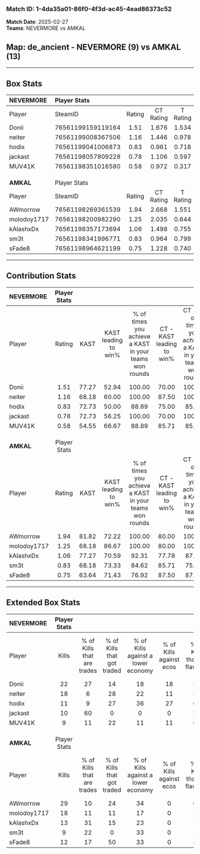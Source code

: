 ### Match ID: 1-4da35a01-86f0-4f3d-ac45-4ead86373c52  
**Match Date**: 2025-02-27  
**Teams**: NEVERMORE vs AMKAL  

## **Map**: de_ancient - NEVERMORE (9) vs AMKAL (13)  
---  

## Box Stats  

| **NEVERMORE** | Player Stats      |        |           |          |       |       |       |         |        |      |     |
| :- | :- | :-: | :-: | :-: | :-: | :-: | :-: | :-: | :-: | :-: | :-: |
| Player        | SteamID           | Rating | CT Rating | T Rating | KAST  |  ADR  | Kills | Assists | Deaths | K/D  | HS% |
| Donii         | 76561199159119164 |  1.51  |   1.676   |  1.534   | 77.27 | 110.5 |  22   |    2    |   14   | 1.57 | 95  |
| neiter        | 76561199008367506 |  1.16  |   1.446   |  0.978   | 68.18 | 96.1  |  18   |    5    |   18   | 1.00 | 66  |
| hodix         | 76561199041006873 |  0.83  |   0.961   |  0.718   | 72.73 | 53.6  |  11   |    4    |   16   | 0.69 | 27  |
| jackast       | 76561198057809228 |  0.78  |   1.106   |  0.597   | 72.73 | 47.9  |  10   |    6    |   16   | 0.63 | 30  |
| MUV41K        | 76561198351016580 |  0.58  |   0.972   |  0.317   | 54.55 | 54.1  |   9   |    6    |   18   | 0.50 | 55  |
|               |                   |        |           |          |       |       |       |         |        |      |     |
|               |                   |        |           |          |       |       |       |         |        |      |     |
|               |                   |        |           |          |       |       |       |         |        |      |     |
| **AMKAL**     | Player Stats      |        |           |          |       |       |       |         |        |      |     |
| Player        | SteamID           | Rating | CT Rating | T Rating | KAST  |  ADR  | Kills | Assists | Deaths | K/D  | HS% |
| AWmorrow      | 76561198269361539 |  1.94  |   2.668   |  1.551   | 81.82 | 137.7 |  29   |    8    |   14   | 2.07 | 44  |
| molodoy1717   | 76561198200982290 |  1.25  |   2.035   |  0.644   | 68.18 | 89.6  |  18   |    3    |   13   | 1.38 | 27  |
| kAlashxDx     | 76561198357173694 |  1.06  |   1.498   |  0.755   | 77.27 | 55.6  |  13   |    3    |   11   | 1.18 | 53  |
| sm3t          | 76561198341996771 |  0.83  |   0.964   |  0.799   | 68.18 | 58.4  |   9   |    9    |   13   | 0.69 | 44  |
| sFade8        | 76561198964621199 |  0.75  |   1.228   |  0.740   | 63.64 | 66.1  |  12   |    5    |   20   | 0.60 | 58  |
---  

## Contribution Stats  

| **NEVERMORE** | Player Stats |       |                      |                                                        |                           |                                                             |                          |                                                            |
| :- | :-: | :-: | :-: | :-: | :-: | :-: | :-: | :-: |
| Player        |    Rating    | KAST  | KAST leading to win% | % of times you achieve a KAST in your teams won rounds | CT - KAST leading to win% | CT - % of times you achieve a KAST in your teams won rounds | T - KAST leading to win% | T - % of times you achieve a KAST in your teams won rounds |
| Donii         |     1.51     | 77.27 |        52.94         |                         100.00                         |           70.00           |                           100.00                            |          28.57           |                           100.00                           |
| neiter        |     1.16     | 68.18 |        60.00         |                         100.00                         |           87.50           |                           100.00                            |          28.57           |                           100.00                           |
| hodix         |     0.83     | 72.73 |        50.00         |                         88.89                          |           75.00           |                            85.71                            |          25.00           |                           100.00                           |
| jackast       |     0.78     | 72.73 |        56.25         |                         100.00                         |           70.00           |                           100.00                            |          33.33           |                           100.00                           |
| MUV41K        |     0.58     | 54.55 |        66.67         |                         88.89                          |           85.71           |                            85.71                            |          40.00           |                           100.00                           |
|               |              |       |                      |                                                        |                           |                                                             |                          |                                                            |
|               |              |       |                      |                                                        |                           |                                                             |                          |                                                            |
|               |              |       |                      |                                                        |                           |                                                             |                          |                                                            |
| **AMKAL**     | Player Stats |       |                      |                                                        |                           |                                                             |                          |                                                            |
| Player        |    Rating    | KAST  | KAST leading to win% | % of times you achieve a KAST in your teams won rounds | CT - KAST leading to win% | CT - % of times you achieve a KAST in your teams won rounds | T - KAST leading to win% | T - % of times you achieve a KAST in your teams won rounds |
| AWmorrow      |     1.94     | 81.82 |        72.22         |                         100.00                         |           80.00           |                           100.00                            |          62.50           |                           100.00                           |
| molodoy1717   |     1.25     | 68.18 |        86.67         |                         100.00                         |           80.00           |                           100.00                            |          100.00          |                           100.00                           |
| kAlashxDx     |     1.06     | 77.27 |        70.59         |                         92.31                          |           77.78           |                            87.50                            |          62.50           |                           100.00                           |
| sm3t          |     0.83     | 68.18 |        73.33         |                         84.62                          |           85.71           |                            75.00                            |          62.50           |                           100.00                           |
| sFade8        |     0.75     | 63.64 |        71.43         |                         76.92                          |           87.50           |                            87.50                            |          50.00           |                           60.00                            |
---  

## Extended Box Stats  

| **NEVERMORE** | Player Stats |                            |                            |                                    |                         |                              |                                 |        |                             |                                     |                          |                               |                            |
| :- | :-: | :-: | :-: | :-: | :-: | :-: | :-: | :-: | :-: | :-: | :-: | :-: | :-: |
| Player        |    Kills     | % of Kills that are trades | % of Kills that got traded | % of Kills against a lower economy | % of Kills against ecos | % of Kills that are flawless | % of Kills that are close duels | Deaths | % of Deaths that get traded | % of Deaths against a lower economy | % of Deaths against ecos | % of Deaths that are flawless | % of Deaths that are close |
| Donii         |      22      |             27             |             14             |                 18                 |           18            |              59              |                9                |   14   |             29              |                 21                  |            7             |              57               |             21             |
| neiter        |      18      |             6              |             28             |                 22                 |           11            |              56              |               17                |   18   |             17              |                 17                  |            6             |              72               |             0              |
| hodix         |      11      |             9              |             27             |                 36                 |           27            |              64              |                0                |   16   |              6              |                 13                  |            0             |              81               |             6              |
| jackast       |      10      |             60             |             0              |                 0                  |            0            |              30              |               10                |   16   |             25              |                 13                  |            0             |              56               |             6              |
| MUV41K        |      9       |             11             |             22             |                 11                 |           11            |              67              |               11                |   18   |             22              |                 11                  |            0             |              61               |             6              |
|               |              |                            |                            |                                    |                         |                              |                                 |        |                             |                                     |                          |                               |                            |
|               |              |                            |                            |                                    |                         |                              |                                 |        |                             |                                     |                          |                               |                            |
|               |              |                            |                            |                                    |                         |                              |                                 |        |                             |                                     |                          |                               |                            |
| **AMKAL**     | Player Stats |                            |                            |                                    |                         |                              |                                 |        |                             |                                     |                          |                               |                            |
| Player        |    Kills     | % of Kills that are trades | % of Kills that got traded | % of Kills against a lower economy | % of Kills against ecos | % of Kills that are flawless | % of Kills that are close duels | Deaths | % of Deaths that get traded | % of Deaths against a lower economy | % of Deaths against ecos | % of Deaths that are flawless | % of Deaths that are close |
| AWmorrow      |      29      |             10             |             24             |                 34                 |            0            |              69              |               17                |   14   |             36              |                 29                  |            0             |              29               |             7              |
| molodoy1717   |      18      |             11             |             11             |                 17                 |            0            |              72              |                0                |   13   |              8              |                 23                  |            0             |              69               |             8              |
| kAlashxDx     |      13      |             31             |             15             |                 23                 |            0            |              77              |                0                |   11   |              9              |                 27                  |            0             |              64               |             9              |
| sm3t          |      9       |             22             |             0              |                 33                 |            0            |              56              |               11                |   13   |             15              |                  8                  |            0             |              62               |             15             |
| sFade8        |      12      |             17             |             50             |                 33                 |            0            |              58              |                0                |   20   |             25              |                 25                  |            0             |              60               |             10             |
